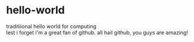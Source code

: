 # hello-world
traditiional hello world for computing  
lest i forget i'm a great fan of github. all hail github, you guys are amazing!
